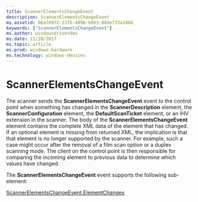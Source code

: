 ```yaml
---
title: ScannerElementsChangeEvent
description: ScannerElementsChangeEvent
ms.assetid: b6a7d972-2376-499b-b063-88de733a1068
keywords: ["ScannerElementsChangeEvent"]
ms.author: windowsdriverdev
ms.date: 11/28/2017
ms.topic: article
ms.prod: windows-hardware
ms.technology: windows-devices
---
```


# ScannerElementsChangeEvent


The scanner sends the **ScannerElementsChangeEvent** event to the control point when something has changed in the **ScannerDescription** element, the **ScannerConfiguration** element, the **DefaultScanTicket** element, or an IHV extension in the scanner. The body of the **ScannerElementsChangeEvent** element contains the complete XML data of the element that has changed. If an optional element is missing from returned XML, the implication is that that element is no longer supported by the scanner. For example, such a case might occur after the removal of a film scan option or a duplex scanning mode. The client on the control point is then responsible for comparing the incoming element to previous data to determine which values have changed.

The **ScannerElementsChangeEvent** event supports the following sub-element:

[ScannerElementsChangeEvent.ElementChanges](scannerelementschangeevent-elementchanges.md)

 

 





